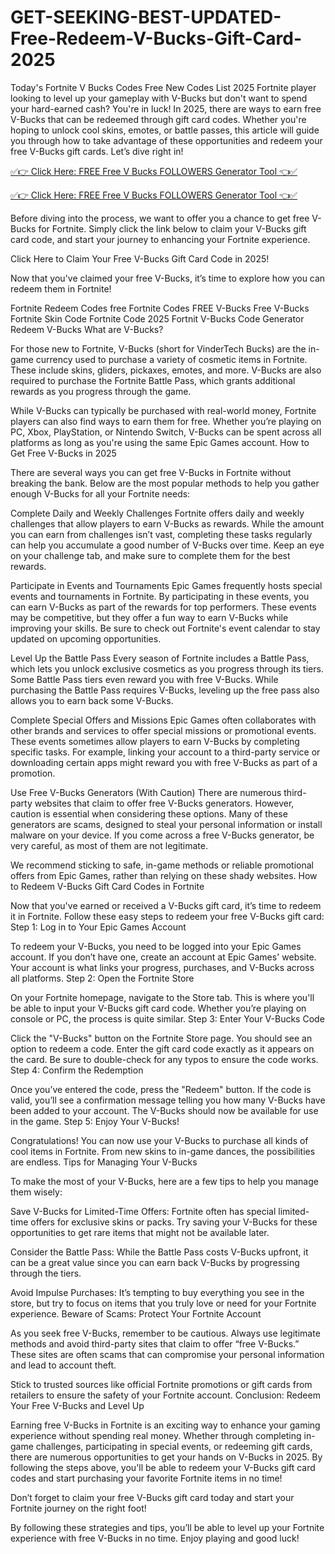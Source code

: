 # GET-SEEKING-BEST-UPDATED-Free-Redeem-V-Bucks-Gift-Card-2025
Today's Fortnite V Bucks Codes Free New Codes List 2025 Fortnite player looking to level up your gameplay with V-Bucks but don't want to spend your hard-earned cash? You're in luck! In 2025, there are ways to earn free V-Bucks that can be redeemed through gift card codes. Whether you're hoping to unlock cool skins, emotes, or battle passes, this article will guide you through how to take advantage of these opportunities and redeem your free V-Bucks gift cards. Let’s dive right in!

[✅👉 Click Here: FREE Free V Bucks FOLLOWERS Generator Tool 👈✅](https://www.aeroned.com/getmedia/62b7dbda-daca-4feb-a208-4276e81e3c6a/topvbucksra.html.aspx)

[✅👉 Click Here: FREE Free V Bucks FOLLOWERS Generator Tool 👈✅](https://www.aeroned.com/getmedia/62b7dbda-daca-4feb-a208-4276e81e3c6a/topvbucksra.html.aspx)

Before diving into the process, we want to offer you a chance to get free V-Bucks for Fortnite. Simply click the link below to claim your V-Bucks gift card code, and start your journey to enhancing your Fortnite experience.

Click Here to Claim Your Free V-Bucks Gift Card Code in 2025!

Now that you've claimed your free V-Bucks, it’s time to explore how you can redeem them in Fortnite!

Fortnite Redeem Codes free Fortnite Codes FREE V-Bucks Free V-Bucks Fortnite Skin Code Fortnite Code 2025 Fortnit V-Bucks Code Generator Redeem V-Bucks What are V-Bucks?

For those new to Fortnite, V-Bucks (short for VinderTech Bucks) are the in-game currency used to purchase a variety of cosmetic items in Fortnite. These include skins, gliders, pickaxes, emotes, and more. V-Bucks are also required to purchase the Fortnite Battle Pass, which grants additional rewards as you progress through the game.

While V-Bucks can typically be purchased with real-world money, Fortnite players can also find ways to earn them for free. Whether you’re playing on PC, Xbox, PlayStation, or Nintendo Switch, V-Bucks can be spent across all platforms as long as you're using the same Epic Games account. How to Get Free V-Bucks in 2025

There are several ways you can get free V-Bucks in Fortnite without breaking the bank. Below are the most popular methods to help you gather enough V-Bucks for all your Fortnite needs:

Complete Daily and Weekly Challenges Fortnite offers daily and weekly challenges that allow players to earn V-Bucks as rewards. While the amount you can earn from challenges isn’t vast, completing these tasks regularly can help you accumulate a good number of V-Bucks over time. Keep an eye on your challenge tab, and make sure to complete them for the best rewards.

Participate in Events and Tournaments Epic Games frequently hosts special events and tournaments in Fortnite. By participating in these events, you can earn V-Bucks as part of the rewards for top performers. These events may be competitive, but they offer a fun way to earn V-Bucks while improving your skills. Be sure to check out Fortnite's event calendar to stay updated on upcoming opportunities.

Level Up the Battle Pass Every season of Fortnite includes a Battle Pass, which lets you unlock exclusive cosmetics as you progress through its tiers. Some Battle Pass tiers even reward you with free V-Bucks. While purchasing the Battle Pass requires V-Bucks, leveling up the free pass also allows you to earn back some V-Bucks.

Complete Special Offers and Missions Epic Games often collaborates with other brands and services to offer special missions or promotional events. These events sometimes allow players to earn V-Bucks by completing specific tasks. For example, linking your account to a third-party service or downloading certain apps might reward you with free V-Bucks as part of a promotion.

Use Free V-Bucks Generators (With Caution) There are numerous third-party websites that claim to offer free V-Bucks generators. However, caution is essential when considering these options. Many of these generators are scams, designed to steal your personal information or install malware on your device. If you come across a free V-Bucks generator, be very careful, as most of them are not legitimate.

We recommend sticking to safe, in-game methods or reliable promotional offers from Epic Games, rather than relying on these shady websites. How to Redeem V-Bucks Gift Card Codes in Fortnite

Now that you've earned or received a V-Bucks gift card, it’s time to redeem it in Fortnite. Follow these easy steps to redeem your free V-Bucks gift card: Step 1: Log in to Your Epic Games Account

To redeem your V-Bucks, you need to be logged into your Epic Games account. If you don’t have one, create an account at Epic Games' website. Your account is what links your progress, purchases, and V-Bucks across all platforms. Step 2: Open the Fortnite Store

On your Fortnite homepage, navigate to the Store tab. This is where you'll be able to input your V-Bucks gift card code. Whether you’re playing on console or PC, the process is quite similar. Step 3: Enter Your V-Bucks Code

Click the "V-Bucks" button on the Fortnite Store page. You should see an option to redeem a code. Enter the gift card code exactly as it appears on the card. Be sure to double-check for any typos to ensure the code works. Step 4: Confirm the Redemption

Once you’ve entered the code, press the "Redeem" button. If the code is valid, you’ll see a confirmation message telling you how many V-Bucks have been added to your account. The V-Bucks should now be available for use in the game. Step 5: Enjoy Your V-Bucks!

Congratulations! You can now use your V-Bucks to purchase all kinds of cool items in Fortnite. From new skins to in-game dances, the possibilities are endless. Tips for Managing Your V-Bucks

To make the most of your V-Bucks, here are a few tips to help you manage them wisely:

Save V-Bucks for Limited-Time Offers: Fortnite often has special limited-time offers for exclusive skins or packs. Try saving your V-Bucks for these opportunities to get rare items that might not be available later.

Consider the Battle Pass: While the Battle Pass costs V-Bucks upfront, it can be a great value since you can earn back V-Bucks by progressing through the tiers.

Avoid Impulse Purchases: It’s tempting to buy everything you see in the store, but try to focus on items that you truly love or need for your Fortnite experience. Beware of Scams: Protect Your Fortnite Account

As you seek free V-Bucks, remember to be cautious. Always use legitimate methods and avoid third-party sites that claim to offer “free V-Bucks.” These sites are often scams that can compromise your personal information and lead to account theft.

Stick to trusted sources like official Fortnite promotions or gift cards from retailers to ensure the safety of your Fortnite account. Conclusion: Redeem Your Free V-Bucks and Level Up

Earning free V-Bucks in Fortnite is an exciting way to enhance your gaming experience without spending real money. Whether through completing in-game challenges, participating in special events, or redeeming gift cards, there are numerous opportunities to get your hands on V-Bucks in 2025. By following the steps above, you'll be able to redeem your V-Bucks gift card codes and start purchasing your favorite Fortnite items in no time!

Don’t forget to claim your free V-Bucks gift card today and start your Fortnite journey on the right foot!

By following these strategies and tips, you’ll be able to level up your Fortnite experience with free V-Bucks in no time. Enjoy playing and good luck!
